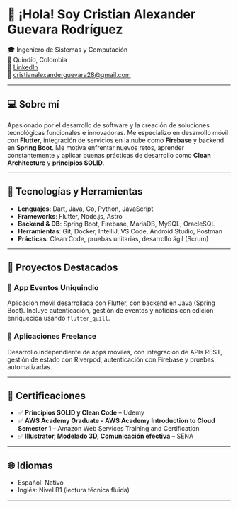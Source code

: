 # 👋 ¡Hola! Soy Cristian Alexander Guevara Rodríguez

🎓 Ingeniero de Sistemas y Computación  
📍 Quindío, Colombia  
🔗 [LinkedIn](https://www.linkedin.com/in/cristian-alexander-guevara-rodriguez-26b772376)  
📧 cristianalexanderguevara28@gmail.com  

---

## 💻 Sobre mí

Apasionado por el desarrollo de software y la creación de soluciones tecnológicas funcionales e innovadoras. Me especializo en desarrollo móvil con **Flutter**, integración de servicios en la nube como **Firebase** y backend en **Spring Boot**. Me motiva enfrentar nuevos retos, aprender constantemente y aplicar buenas prácticas de desarrollo como **Clean Architecture** y **principios SOLID**.

---

## 🧠 Tecnologías y Herramientas

- **Lenguajes**: Dart, Java, Go, Python, JavaScript  
- **Frameworks**: Flutter, Node.js, Astro  
- **Backend & DB**: Spring Boot, Firebase, MariaDB, MySQL, OracleSQL  
- **Herramientas**: Git, Docker, IntelliJ, VS Code, Android Studio, Postman  
- **Prácticas**: Clean Code, pruebas unitarias, desarrollo ágil (Scrum)

---

## 📱 Proyectos Destacados

### 🔹 App Eventos Uniquindio
Aplicación móvil desarrollada con Flutter, con backend en Java (Spring Boot). Incluye autenticación, gestión de eventos y noticias con edición enriquecida usando `flutter_quill`.

### 🔹 Aplicaciones Freelance
Desarrollo independiente de apps móviles, con integración de APIs REST, gestión de estado con Riverpod, autenticación con Firebase y pruebas automatizadas.

---

## 📜 Certificaciones

- ✅ **Principios SOLID y Clean Code** – Udemy  
- ✅ **AWS Academy Graduate - AWS Academy Introduction to Cloud Semester 1** – Amazon Web Services Training and Certification 
- ✅ **Illustrator, Modelado 3D, Comunicación efectiva** – SENA

---

## 🌐 Idiomas

- Español: Nativo  
- Inglés: Nivel B1 (lectura técnica fluida)

---

<!--
**CristianAGuevara/CristianAGuevara** is a ✨ _special_ ✨ repository because its `README.md` (this file) appears on your GitHub profile.

Here are some ideas to get you started:

- 🔭 I’m currently working on ...
- 🌱 I’m currently learning ...
- 👯 I’m looking to collaborate on ...
- 🤔 I’m looking for help with ...
- 💬 Ask me about ...
- 📫 How to reach me: ...
- 😄 Pronouns: ...
- ⚡ Fun fact: ...
-->
